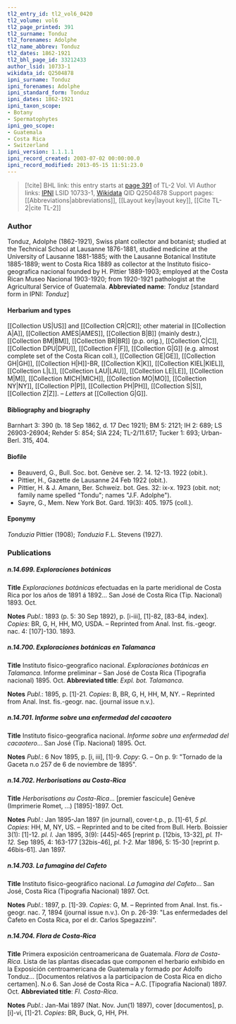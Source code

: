 ```yaml
---
tl2_entry_id: tl2_vol6_0420
tl2_volume: vol6
tl2_page_printed: 391
tl2_surname: Tonduz
tl2_forenames: Adolphe
tl2_name_abbrev: Tonduz
tl2_dates: 1862-1921
tl2_bhl_page_id: 33212433
author_lsid: 10733-1
wikidata_id: Q2504878
ipni_surname: Tonduz
ipni_forenames: Adolphe
ipni_standard_form: Tonduz
ipni_dates: 1862-1921
ipni_taxon_scope: 
- Botany
- Spermatophytes
ipni_geo_scope: 
- Guatemala
- Costa Rica
- Switzerland
ipni_version: 1.1.1.1
ipni_record_created: 2003-07-02 00:00:00.0
ipni_record_modified: 2013-05-15 11:51:23.0
---
```


> [!cite] BHL link: this entry starts at [page 391](https://www.biodiversitylibrary.org/page/33212433) of TL-2 Vol. VI
> Author links: [IPNI](https://www.ipni.org/a/10733-1) LSID 10733-1, [Wikidata](https://www.wikidata.org/wiki/Q2504878) QID Q2504878
> Support pages: [[Abbreviations|abbreviations]], [[Layout key|layout key]], [[Cite TL-2|cite TL-2]]

### Author

Tonduz, Adolphe (1862-1921), Swiss plant collector and botanist; studied at the Technical School at Lausanne 1876-1881, studied medicine at the University of Lausanne 1881-1885; with the Lausanne Botanical Institute 1885-1889; went to Costa Rica 1889 as collector at the Instituto fisico-geografica nacional founded by H. Pittier 1889-1903; employed at the Costa Rican Museo Nacional 1903-1920; from 1920-1921 pathologist at the Agricultural Service of Guatemala. 
**Abbreviated name**: *Tonduz* \[standard form in IPNI: *Tonduz*\]

#### Herbarium and types

[[Collection US|US]] and [[Collection CR|CR]]; other material in [[Collection A|A]], [[Collection AMES|AMES]], [[Collection B|B]] (mainly destr.), [[Collection BM|BM]], [[Collection BR|BR]] (p.p. orig.), [[Collection C|C]], [[Collection DPU|DPU]], [[Collection F|F]], [[Collection G|G]] (e.g. almost complete set of the Costa Rican coll.), [[Collection GE|GE]], [[Collection GH|GH]], [[Collection H|H]]-BR, [[Collection K|K]], [[Collection KIEL|KIEL]], [[Collection L|L]], [[Collection LAU|LAU]], [[Collection LE|LE]], [[Collection M|M]], [[Collection MICH|MICH]], [[Collection MO|MO]], [[Collection NY|NY]], [[Collection P|P]], [[Collection PH|PH]], [[Collection S|S]], [[Collection Z|Z]]. – *Letters* at [[Collection G|G]].

#### Bibliography and biography

Barnhart 3: 390 (b. 18 Sep 1862, d. 17 Dec 1921); BM 5: 2121; IH 2: 689; LS 26903-26904; Rehder 5: 854; SIA 224; TL-2/11.617; Tucker 1: 693; Urban-Berl. 315, 404.

#### Biofile

- Beauverd, G., Bull. Soc. bot. Genève ser. 2. 14. 12-13. 1922 (obit.).
- Pittier, H., Gazette de Lausanne 24 Feb 1922 (obit.).
- Pittier, H. & J. Amann, Ber. Schweiz. bot. Ges. 32: ix-x. 1923 (obit. not; family name spelled "Tondu"; names "J.F. Adolphe").
- Sayre, G., Mem. New York Bot. Gard. 19(3): 405. 1975 (coll.).

#### Eponymy

*Tonduzia* Pittier (1908); *Tonduzia* F.L. Stevens (1927).

### Publications

##### n.14.699. Exploraciones botánicas

**Title**
*Exploraciones botánicas* efectuadas en la parte meridional de Costa Rica por los años de 1891 á 1892... San José de Costa Rica (Tip. Nacional) 1893. Oct.

**Notes**
*Publ*.: 1893 (p. 5: 30 Sep 1892), p. \[i-iii\], \[1\]-82, \[83-84, index\]. *Copies*: BR, G, H, HH, MO, USDA. – Reprinted from Anal. Inst. fis.-geogr. nac. 4: \[107\]-130. 1893.

##### n.14.700. Exploraciones botánicas en Talamanca

**Title**
Instituto fisico-geografico nacional. *Exploraciones botánicas en Talamanca*. Informe preliminar – San José de Costa Rica (Tipografia nacional) 1895. Oct.
**Abbreviated title**: *Expl. bot. Talamanca*.

**Notes**
*Publ*.: 1895, p. \[1\]-21. *Copies*: B, BR, G, H, HH, M, NY. – Reprinted from Anal. Inst. fis.-geogr. nac. (journal issue n.v.).

##### n.14.701. Informe sobre una enfermedad del cacaotero

**Title**
Instituto fisico-geografica nacional. *Informe sobre una enfermedad del cacaotero*... San José (Tip. Nacional) 1895. Oct.

**Notes**
*Publ*.: 6 Nov 1895, p. \[i, iii\], \[1\]-9. *Copy*: G. – On p. 9: "Tornado de la Gaceta n.o 257 de 6 de noviembre de 1895".

##### n.14.702. Herborisations au Costa-Rica

**Title**
*Herborisations au Costa-Rica*... \[premier fascicule\] Genève (Imprimerie Romet, ...) \[1895\]-1897. Oct.

**Notes**
*Publ*.: Jan 1895-Jan 1897 (in journal), cover-t.p., p. \[1\]-61, *5 pl. Copies*: HH, M, NY, US. – Reprinted and to be cited from Bull. Herb. Boissier 3(1): \[1\]-12. *pl. I.* Jan 1895, 3(9): \[445\]-465 \[reprint p. \[12bis, 13-32\], *pl. 11-12.* Sep 1895, 4: 163-177 \[32bis-46\], *pl. 1-2.* Mar 1896, 5: 15-30 \[reprint p. 46bis-61\]. Jan 1897.

##### n.14.703. La fumagina del Cafeto

**Title**
Instituto fisico-geográfico nacional. *La fumagina del Cafeto*... San José, Costa Rica (Tipografia Nacional) 1897. Oct.

**Notes**
*Publ*.: 1897, p. \[1\]-39. *Copies*: G, M. – Reprinted from Anal. Inst. fis.-geogr. nac. 7, 1894 (journal issue n.v.). On p. 26-39: "Las enfermedades del Cafeto en Costa Rica, por el dr. Carlos Spegazzini".

##### n.14.704. Flora de Costa-Rica

**Title**
Primera exposición centroamericana de Guatemala. *Flora de Costa-Rica*. Lista de las plantas disecadas que componen el herbario exhibido en la Exposición centroamericana de Guatemala y formado por Adolfo Tonduz... \[Documentos relativos a la participacion de Costa Rica en dicho certamen\]. N.o 6. San José de Costa Rica – A.C. \[Tipografia Nacional) 1897. Oct.
**Abbreviated title**: *Fl. Costa-Rica*.

**Notes**
*Publ*.: Jan-Mai 1897 (Nat. Nov. Jun(1) 1897), cover \[documentos\], p. \[i\]-vi, \[1\]-21.
*Copies*: BR, Buck, G, HH, PH.

